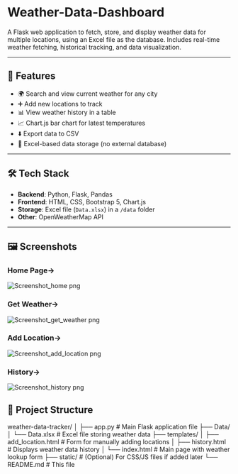 # Weather-Data-Dashboard
A Flask web application to fetch, store, and display weather data for multiple locations, using an Excel file as the database. Includes real-time weather fetching, historical tracking, and data visualization.

---

## 🔧 Features

- 🌍 Search and view current weather for any city
- ➕ Add new locations to track
- 📊 View weather history in a table
- 📈 Chart.js bar chart for latest temperatures
- ⬇️ Export data to CSV
- 💾 Excel-based data storage (no external database)

---

## 🛠️ Tech Stack

- **Backend**: Python, Flask, Pandas
- **Frontend**: HTML, CSS, Bootstrap 5, Chart.js
- **Storage**: Excel file (`Data.xlsx`) in a `/data` folder
- **Other**: OpenWeatherMap API

---

## 🖼️ Screenshots

### Home Page->

![Screenshot_home png](https://github.com/user-attachments/assets/08221ac1-d95b-41b9-bf89-1547251235e3)

### Get Weather->

![Screenshot_get_weather png](https://github.com/user-attachments/assets/f5231cc7-02ce-475c-b139-9bade06e4f1e)

### Add Location->

![Screenshot_add_location png](https://github.com/user-attachments/assets/56daef49-cbbb-49b3-aa05-c42a2c09a930)

### History->

![Screenshot_history png](https://github.com/user-attachments/assets/bd90d291-e0e8-4e1b-9c31-072e62a8af46)

## 📁 Project Structure

weather-data-tracker/
│
├── app.py                # Main Flask application file
├── Data/
│   └── Data.xlsx         # Excel file storing weather data
├── templates/
│   ├── add_location.html # Form for manually adding locations
│   ├── history.html      # Displays weather data history
│   └── index.html        # Main page with weather lookup form
├── static/               # (Optional) For CSS/JS files if added later
└── README.md             # This file
